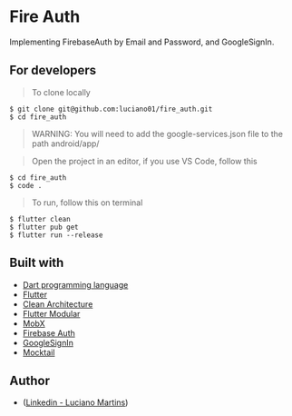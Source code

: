 # Fire Auth

Implementing FirebaseAuth by Email and Password, and GoogleSignIn.

## For developers
> To clone locally
```
$ git clone git@github.com:luciano01/fire_auth.git
$ cd fire_auth
```
> WARNING: You will need to add the google-services.json file to the path android/app/

> Open the project in an editor, if you use VS Code, follow this
```
$ cd fire_auth
$ code .
```

> To run, follow this on terminal
```
$ flutter clean
$ flutter pub get
$ flutter run --release
```

## Built with
- [Dart programming language](https://dart.dev/)
- [Flutter](https://flutter.dev/)
- [Clean Architecture](https://blog.cleancoder.com/uncle-bob/2012/08/13/the-clean-architecture.html)
- [Flutter Modular](https://pub.dev/packages/flutter_modular)
- [MobX](https://pub.dev/packages/mobx)
- [Firebase Auth](https://pub.dev/packages/firebase_auth)
- [GoogleSignIn](https://pub.dev/packages/google_sign_in)
- [Mocktail](https://pub.dev/packages/mocktail)

## Author
- ([Linkedin - Luciano Martins](https://br.linkedin.com/in/luciano01))
